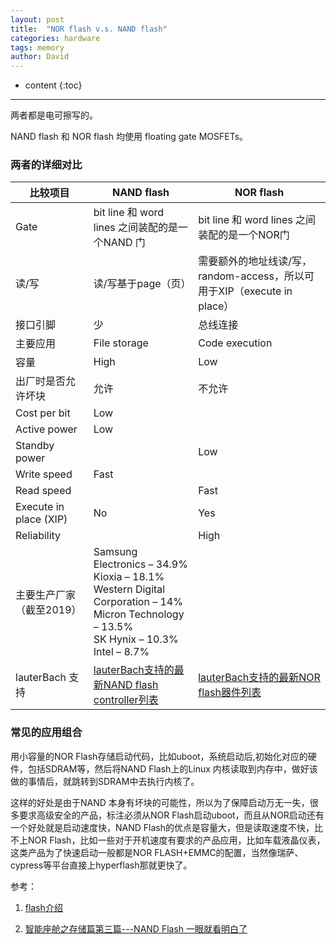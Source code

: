 ```yaml
---
layout: post
title:  "NOR flash v.s. NAND flash"
categories: hardware
tags: memory
author: David
---
```


* content
{:toc}

---

两者都是电可擦写的。

NAND flash 和 NOR flash 均使用 floating gate MOSFETs。

### 两者的详细对比

| 比较项目 | NAND flash | NOR flash |
|---|---|---|
| Gate | bit line 和 word lines 之间装配的是一个NAND 门 | bit line 和 word lines 之间装配的是一个NOR门 |
| 读/写 | 读/写基于page（页）| 需要额外的地址线读/写，random-access，所以可用于XIP（execute in place） |
| 接口引脚 | 少 | 总线连接 |
| 主要应用 | File storage |	Code execution |
| 容量 | High |	Low |
| 出厂时是否允许坏块 | 允许 | 不允许 |
| Cost per bit | Low | |
| Active power | Low | |
| Standby power | | Low |
| Write speed | Fast | |
| Read speed | | Fast |
| Execute in place (XIP) | No | Yes |
| Reliability | | High |
| 主要生产厂家（截至2019） | Samsung Electronics – 34.9% <br>Kioxia – 18.1% <br> Western Digital Corporation – 14% <br>Micron Technology – 13.5% <br>SK Hynix – 10.3% <br>Intel – 8.7% ||
| lauterBach 支持 | [lauterBach支持的最新NAND flash controller列表](https://www.lauterbach.com/ylistnand.html) | [lauterBach支持的最新NOR flash器件列表](https://www.lauterbach.com/ylist.html) |

### 常见的应用组合

用小容量的NOR Flash存储启动代码，比如uboot，系统启动后,初始化对应的硬件，包括SDRAM等，然后将NAND Flash上的Linux 内核读取到内存中，做好该做的事情后，就跳转到SDRAM中去执行内核了。

这样的好处是由于NAND 本身有坏块的可能性，所以为了保障启动万无一失，很多要求高级安全的产品，标注必须从NOR Flash启动uboot，而且从NOR启动还有一个好处就是启动速度快，NAND Flash的优点是容量大，但是读取速度不快，比不上NOR Flash，比如一些对于开机速度有要求的产品应用，比如车载液晶仪表，这类产品为了快速启动一般都是NOR FLASH+EMMC的配置，当然像瑞萨、cypress等平台直接上hyperflash那就更快了。


参考：

1. [flash介绍](https://en.wikipedia.org/wiki/Flash_memory)

2. [智能座舱之存储篇第三篇---NAND Flash 一眼就看明白了](https://zhuanlan.zhihu.com/p/340496845)